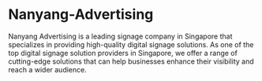 # Nanyang-Advertising
Nanyang Advertising is a leading signage company in Singapore that specializes in providing high-quality digital signage solutions. As one of the top digital signage solution providers in Singapore, we offer a range of cutting-edge solutions that can help businesses enhance their visibility and reach a wider audience.
